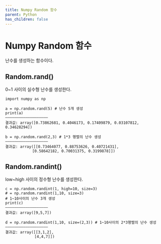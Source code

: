 ```yaml
---
title: Numpy Random 함수
parent: Python
has_children: false
---
```

# Numpy Random 함수

난수를 생성하는 함수이다.

## Random.rand()

0~1 사이의 실수형 난수를 생성한다.

```
import numpy as np

a = np.random.rand(5) # 난수 5개 생성
print(a)
———————————————————
결과값: array([0.73862681, 0.4046173, 0.17409879, 0.03107812, 0.34628294])
```

```
b = np.random.rand(2,3) # 1*3 행렬의 난수 생성
———————————————————
결과값: array([[0.73464077, 0.88753626, 0.40721431],
            [0.58642182, 0.70031375, 0.3199878]])
```

## Random.randint()

low~high 사이의 정수형 난수를 생성한다.

```
c = np.random.randint(1, high=10, size=3)
# = np.random.randint(1,10, size=3)
# 1~10사이의 난수 3개 생성
print(c)
———————————————————
결과값: array([9,5,7])
```

```
d = np.random.randint(1,10, size=(2,3)) # 1~10사이의 2*3행렬의 난수 생성
———————————————————
결과값: array([[3,1,2],
             [4,4,7]])
```
